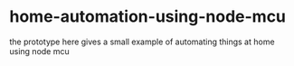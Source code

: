 # home-automation-using-node-mcu
the prototype here gives a small example of automating things at home using node mcu
